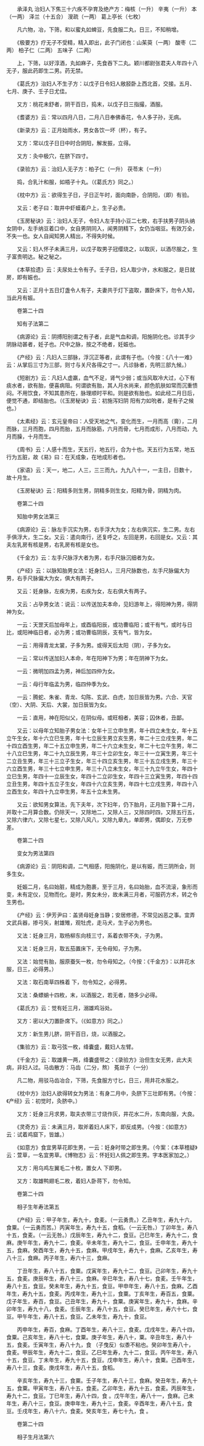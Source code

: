 <!-- { "loadSidebar": true } -->
　　承泽丸 治妇人下焦三十六疾不孕育及绝产方：梅核（一升） 辛夷（一升） 本（一两） 泽兰（十五合） 溲疏（一两） 葛上亭长（七枚）

　　凡六物，冶，下筛，和以蜜丸如蜱豆，先食服二丸，日三，不知稍增。

　　《极要方》疗无子不受精，精入即出，此子门闭也：山茱萸（一两） 酸枣（二两） 柏子仁（二两） 五味子（二两）

　　上，下筛，以好淳酒，丸如麻子，先食吞下二丸。颖川都尉张君夫人年四十八无子，服此药即生二男。药无禁。

　　《葛氏方》治妇人不生子方：以戊子日令妇人敞胫卧上西北首，交接。五月、七月、庚子、壬子日尤佳。

　　又方：桃花未舒者，阴干百日，捣末，以戊子日三指撮，酒服。

　　《耆婆方》云：常以四月八日，二月八日奉佛香花，令人多子孙，无病。

　　《新录方》云：正月始雨水，男女各饮一坏（杯），有子。

　　又方：常以戊子日日中时合阴阳，解发振，立得。

　　又方：灸中极穴，在脐下四寸。

　　《录验方》云：治妇人无子方：柏子仁（一升） 茯苓末（一升）

　　捣，合乳汁和服，如梧子十丸。（《葛氏方》同之。）

　　《枕中方》云：欲得生子日，子日正午时，面向南卧，合阴阳，（即）有验。

　　又云：老子曰：取井中虾蟆着户上，生子必贵。

　　《玉房秘诀》云：治妇人无子，令妇人左手持小豆二七枚，右手扶男子阴头纳女阴中，左手纳豆着口中，女自男阴同入，闻男阴精下，女仍当咽豆。有效万全，不失一也。女人自闻知男人精出，不得失时候。

　　又云：妇人怀子未满三月，以戊子取男子冠缨烧之，以取灰，以酒尽服之，生子富贵明达。秘之秘之。

　　《本草拾遗》云：夫尿处土令有子。壬子日，妇人取少许，水和服之，是日就房，即有娠也。

　　又云：正月十五日灯盏令人有子，夫妻共于灯下盗取，置卧床下，勿令人知，当此月有娠。

　　卷第二十四

　　知有子法第二

　　《病源论》云：阴搏阳别谓之有子者，此是气血和调，阳施阴化也。诊其手少阴脉动甚者，妊子也。尺中之脉，按之不绝者，妊娠也。

　　《产经》云：凡妇人三部脉，浮沉正等者，此谓有子也。（今按：《八十一难》云：从掌后三寸为三部，则寸与关尺各得之寸一。凡诊脉者，先明三部九候。）

　　《短剧方》云：凡妇人虚羸，血气不足，肾气少弱；或当风取冷大过，心下有痰水者，欲有胎，便喜病阻。何谓欲有胎，其人月水尚来，颜色肌肤如常而沉重愦闷。不用饮食，不知其患所在，脉理顺时平和。则是欲有胎也。如此经二月日后，便觉不通，即结胎也。（《玉房秘诀》云：初施泻妇阴 阳有力如吮者，是有子之候也。）

　　《太素经》云：玄元皇帝曰：人受天地之气，变化而生，一月而高（膏），二月而脉，三月而胞，四月而胎，五月而脉筋，六月而骨，七月而成形，八月而动，九月而臊，十月而生。

　　《周书》云：人感十而生，天五行，地五行，合为十也。天五行为五常，地五行为五脏，故《易》曰：在天成象，在地成形者也。

　　《家语》云：天一，地二，人三，三三而九，九九八十一，一主日，日数十，故十月生。

　　《玉房秘诀》云：阳精多则生男，阴精多则生女，阳精为骨，阴精为肉。

　　卷第二十四

　　知胎中男女法第三

　　《病源论》云：脉左手沉实为男，右手浮大为女；左右俱沉实，生二男。左右手俱浮大，生二女。又云：遣向南行，还复呼之，左回是男，右回是女。又云：其夫左乳房有核是男，右乳房有核是女也。

　　《千金方》云：左手尺脉浮大者为男，右手尺脉沉细者为女。

　　《产经》云：以脉知胎男女法：妊身妇人，三月尺脉数也，左手尺脉偏大为男，右手尺脉偏大为女，俱大有两子。

　　又云：妊身脉，左疾为男，右疾为女，左右俱大有两子。

　　又云：占孕男女法：说云：以传送加夫本命，见妇游年上，得阳神为男，得阴神为女。

　　一云：天罡天后加母年上，或酉临阳辰，或功曹临阳；或干有气，或时与日比，或阳神临日者，必为男；或功曹临阴辰，支有气，皆为女。

　　一云：用得青龙太裳，子多为男。或得天后太阳（阴），子多为女。

　　一云：常以传送加妇人本命，年在阳神下为男；年在阴神下为女。

　　一云：微明加四孟为男，神后加四仲为女。

　　一云：母行年临孟为男，临四仲季为女。

　　一云：腾蛇、朱雀、青龙、勾陈、玄武、白虎，加日辰皆为男。六合、天官（空）、大阴、天后、大裳，加日辰皆为女。

　　一云：直用，神在阳似父，在阴似母。或旺相者，美容；囚休者，丑鄙。

　　又云：以母年立知胎子男女法：女年十三立申生男，年十四立未生女，年十五立午生女，年十六立巳生男，年十七立辰生男立亥生男，年二十三立戌生男，年二十四立酉生男，年二十五立申生男，年二十六立未生女，年二十七立午生男，年二十八立巳生男，年二十九立辰生男，年三十立卯生女，年三十一立寅生男，年三十二立丑生男，年三十三立子生女，年三十四立亥生男，年三十五立戌生男，年三十六立酉生男，年三十七立申生男，年三十八立未生女，年三十九立午生女，年四十立巳生男，年四十一立辰生女，年四十二立卯生女，年四十三立寅生男，年四十四立丑生男，年四十五立子生女，年四十六立亥生男，年四十七立戌生男，年四十八立酉生女，年四十九立申生男，年五十立未生男。

　　又云：欲知男女算法，先下夫年，次下妇年，仍下胎月，正月胎下算十二月，并取十二月算合数。仍除天一，又除地二，又除人三，又除四时四，又除五行五，又除六律六，又除七星七，又除八风八，又除九章九，单即男，偶即女，万无参差。

　　卷第二十四

　　变女为男法第四

　　《病源论》云：阴阳和调，二气相感，阳施阴化，是以有娠，而三阴所会，则多生女。

　　妊娠二月，名曰始脏，精成为胞裹，至于三月，名曰始胎，血不流滚，象形而变，未有定仪，见物而化。是时，男女未分，故未满三月者，可服药方术，转之令生男也。

　　《产经》云：伊芳尹曰：盖贤母妊身当静；安居修德，不常见凶恶之事。宜弄文武兵器，掺弓矢，射雄雉，观牡虎，走马犬，生子必为男也。

　　又法：妊身三月，取杨柳东向枝三寸，系着衣带不失，子为男。

　　又法：妊身三月，取五茄置床下，无令母知，子为男。

　　又法：始觉有胎，服原蚕矢一枚，勿令母知之。（今按：《千金方》：以井花水服，日三，必得男。）

　　又法：取石南草四株着 下，勿令知之，必得男。

　　又法：桑螵蛸十四枚，末，以酒服之，若无者，随多少必得。

　　《葛氏方》云：觉有妊三月，溺雄鸡浴处。

　　又方：密以大刀置卧席下。（《如意方》同之。）

　　又方：新生男儿脐，阴干百日，烧，以酒服之。

　　《集验方》云：取弓弦一枚，绛囊盛，戴妇人左臂。

　　《千金方》云：取雄黄一两，绛囊盛带之：《录验方》治但生女无男，此大夫病，非妇人过。马齿散方：马齿（二分，熬） 菟丝子（一分）

　　凡二物，用驳马齿冶合，下筛，先食服方寸匕，日三，用井花水服之。

　　《枕中方》治妇人欲得转女为男法：有身二月中，灸脐下三壮即有男。（今按：《产经》云：初觉时，灸脐中。）

　　又方：妊身三月求男，取夫衣带三寸烧作灰，井花水二升，东南向服，大良。

　　《灵奇方》云：未满三月，取斧着妇人床下，即反成男。（今按：《如意方》云：试着鸡窟下，皆雄。）

　　《如意方》食宜男草花即生男，一云：妊身时带之即生男。（今案：《本草稽疑》云：萱草，一名宜男草。《博物志》云：怀妊妇人佩之即生男。字本医家加之。）

　　又方：用乌鸡左翼毛二十枚，置女人 下即男。

　　又方：取雄鸭翅毛二枚，着妇人卧蒋下，勿令知。

　　卷第二十四

　　相子生年寿法第五

　　《产经》云：甲子年生，寿九十，食麦。（一云勇贵。）乙丑年生，寿九十六，食粟。（一云勇而苦。）丙寅年生，寿九十五，食稻。（一云无咎。）丁卯年生，寿八十五，食麦。（一云无咎。）戊辰年生，寿九十二，食豆。己巳年生，寿九十二，食麻。庚午年生，寿九十二，食麦。辛未年生，寿九十二，食豆。壬申年生，寿九十五，食麻。癸酉年生，寿九十五，食麻。甲戌年生，寿九十，食麻。乙亥年生，寿八十三，食麻。丙子年生，寿六十三，食麻。

　　丁丑年生，寿八十五，食粟。戊寅年生，寿九十二，食豆。己卯年生，寿九十五，食麦。庚辰年生，寿八十三，食麻。辛巳年生，寿八十七，食麦。壬午年生，寿八十五，食豆。癸未年生，寿九十五，食豆。甲申年生，寿八十五，食麻。乙酉年生，寿九十五，食麦。丙戌年生，寿九十三，食粟。丁亥年生，寿百五，食粟。戊子年生，寿百，食豆。己丑年生，寿九十，食粟。庚寅年生，寿九十，食麻。辛卯年生，寿九十八，食麦。壬辰年生，寿八十五，食豆。癸巳年生，寿六十七，食豆。甲午年生，寿八十五，食豆。乙未年生，寿九十，食豆。

　　丙申年生，寿百，食麻。丁酉年生，寿八十三，食麦。戊戌年生，寿八十四，食粟。己亥年生，寿八十七，食粟。庚子年生，寿八十，粟。辛丑年生，寿八十五，食麦。壬寅年生，寿八十九，食 （子曳反）似黍不粘也。癸卯年生寿八十，食麦。甲辰年生，寿九十二，食豆。乙巳年生寿，九十二，食豆。丙午年生，寿八十五，食豆。丁未年生，寿九十五，食豆。戊申年生，寿八十，食粟。己酉年生，寿八十三，食麦。庚戌年生，寿八十五，食稻。

　　辛亥年生，寿九十三，食粟。壬子年生，寿八十三，食麻。癸丑年生，寿九十五，食粟。甲寅年生，寿八十五，食麦。乙卯年生，寿九十五，食麦。丙辰年生，寿九十二，食豆。丁巳年生，寿八十四，食 。戊午年生，寿八十一，食麻。己未年生，寿八十三，食豆。庚申年生，寿九十三，食麦。辛酉年生，寿八十五，食豆。壬戌年生，寿八十六，食麦。癸亥年生，寿七十九，食 。

　　卷第二十四

　　相子生月法第六

